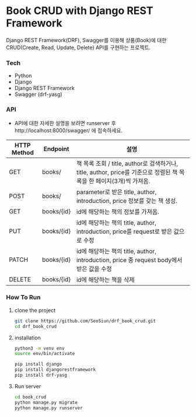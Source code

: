 # Book CRUD with Django REST Framework
Django REST Framework(DRF), Swagger를 이용해 상품(Book)에 대한 CRUD(Create, Read, Update, Delete) API를 구현하는 프로젝트.

### Tech

- Python
- Django
- Django REST Framework
- Swagger (drf-yasg)

### API

- API에 대한 자세한 설명을 보려면 runserver 후 http://localhost:8000/swagger/ 에 접속하세요.

| HTTP Method | Endpoint | 설명 |
| --- | --- | --- |
| GET | books/ | 책 목록 조회 / title, author로 검색하거나, title, author, price를 기준으로 정렬된 책 목록을 한 페이지(3개)씩 가져옴. |
| POST | books/ | parameter로 받은 title, author, introduction, price 정보를 갖는 책 생성. |
| GET | books/{id} | id에 해당하는 책의 정보를 가져옴. |
| PUT | books/{id} | id에 해당하는 책의 title, author, introduction, price를 request로 받은 값으로 수정 |
| PATCH | books/{id} | id에 해당하는 책의 title, author, introduction, price 중 request body에서 받은 값을 수정 |
| DELETE | books/{id} | id에 해당하는 책을 삭제 |

### How To Run

1. clone the project
    
    ```bash
    git clone https://github.com/SeoSiun/drf_book_crud.git
    cd drf_book_crud
    ```
    
2. installation
    
    ```bash
    python3 -m venv env
    source env/bin/activate
    
    pip install django
    pip install djangorestframework
    pip install drf-yasg
    ```
    
3. Run server
    
    ```bash
    cd book_crud
    python manage.py migrate
    python manage.py runserver
    ```